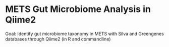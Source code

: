 # METS Gut Microbiome Analysis in Qiime2

Goal: Identify gut microbiome taxonomy in METS with Silva and Greengenes databases through Qiime2 (in R and commandline)
